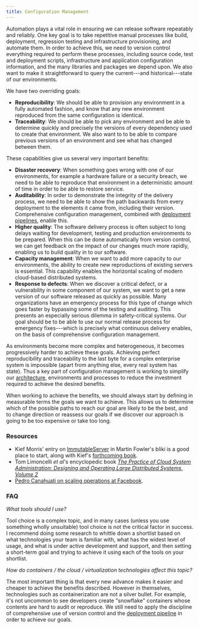```yaml
---
title: Configuration Management
---
```


Automation plays a vital role in ensuring we can release software
repeatably and reliably. One key goal is to take repetitive manual processes like
build, deployment, regression testing and infrastructure provisioning,
and automate them. In order to achieve this, we need to version control everything
required to perform these processes, including source code, test
and deployment scripts, infrastructure and application configuration
information, and the many libraries and packages we depend upon. We
also want to make it straightforward to query the current---and historical---state of
our environments.

We have two overriding goals:

* **Reproducibility**: We should be able to provision any environment in
  a fully automated fashion, and know that any new environment
  reproduced from the same configuration is identical.
* **Traceability**: We should be able to pick any environment and be
able to determine quickly and precisely the versions of every dependency
used to create that environment. We also want to to be able to compare
previous versions of an environment and see what has changed between them.

These capabilities give us several very important benefits:

* **Disaster recovery**: When something goes wrong with one of our
  environments, for example a hardware failure or a security breach, we need
  to be able to reproduce that environment in a deterministic amount
  of time in order to be able to restore service.
* **Auditability**: In order to demonstrate the integrity of the
  delivery process, we need to be able to show the path backwards from
  every deployment to the elements it came from, including their
  version. Comprehensive configuration management, combined with
  [deployment pipelines](/implementing/patterns/), enable this. 
* **Higher quality**: The software delivery process is often
  subject to long delays waiting for development, testing and
  production environments to be prepared. When this can be done
  automatically from version control, we can get feedback on the
  impact of our changes much more rapidly, enabling us to build
  quality in to our software.
* **Capacity management**: When we want to add more capacity to our
  environments, the ability to create new reproductions of existing
  servers is essential. This capability enables the horizontal scaling
  of modern cloud-based distributed systems.
* **Response to defects**: When we discover a critical defect, or a
  vulnerability in some component of our system, we want to get a
  new version of our software released as quickly as possible. Many
  organizations have an emergency process for this type of change
  which goes faster by bypassing some of the testing and
  auditing. This presents an especially serious dilemma in
  safety-critical systems. Our goal should be to be able to use our
  normal release process for emergency fixes---which is precisely
  what continuous delivery enables, on the basis of comprehensive
  configuration management.

As environments become more complex and heterogeneous, it becomes
progressively harder to achieve these goals. Achieving perfect reproducibility and
traceability to the last byte for a complex enterprise system is
impossible (apart from anything else, every real system has state). Thus a key part of
configuration management is working to simplify our
[architecture](/implementing/architecture), environments and processes
to reduce the investment required to achieve the desired benefits.

When working to achieve the benefits, we should always start by
defining in measurable terms the goals we want to achieve. This allows
us to determine which of the possible paths to reach our goal are
likely to be the best, and to change direction or reassess our goals if we discover our
approach is going to be too expensive or take too long.

### Resources ###

* Kief Morris' entry on
  [ImmutableServer](http://martinfowler.com/bliki/ImmutableServer.html)
  in Martin Fowler's bliki is a good place to start, along with Kief's
  [forthcoming book](http://shop.oreilly.com/product/0636920039297.do).
* Tom Limoncelli _et al_'s encyclopedic book [_The Practice of Cloud System Administration: Designing and Operating Large Distributed Systems, Volume 2_](http://www.amazon.com/dp/032194318X?tag=contindelive-20) 
* [Pedro Canahuati on scaling operations at Facebook](http://www.infoq.com/presentations/scaling-operations-facebook).

### FAQ ###

*What tools should I use?*

Tool choice is a complex topic, and in many cases (unless you use
something wholly unsuitable) tool choice is not the critical factor in
success. I recommend doing some research to whittle down a shortlist
based on what technologies your team is familiar with, what has the
widest level of usage, and what is
under active development and support, and then setting a short-term goal and trying
to achieve it using each of the tools on your shortlist.

*How do containers / the cloud / virtualization technologies affect
this topic?*

The most important thing is that every new advance makes it
easier and cheaper to achieve the benefits described. However in themselves,
technologies such as containerization are not a silver bullet. For
example, it's not uncommon to see developers create "snowflake"
containers whose contents are hard to audit or reproduce. We still
need to apply the discipline of comprehensive use of version control
and the [deployment pipeline](/implementing/patterns/) in order to
achieve our goals.
